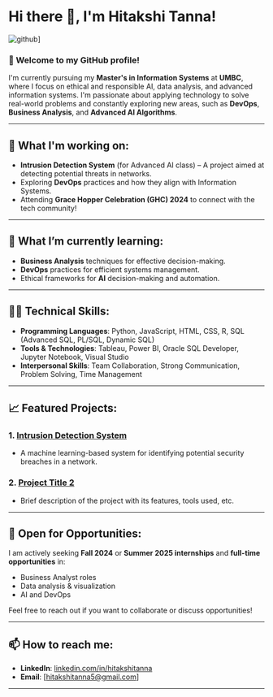 # Hi there 👋, I'm Hitakshi Tanna!
![github](https://img.shields.io/badge/GitHub-000000?style=for-the-badge&logo=GitHub&logoColor=white)]
### 🌟 Welcome to my GitHub profile!

I'm currently pursuing my **Master's in Information Systems** at **UMBC**, where I focus on ethical and responsible AI, data analysis, and advanced information systems. I'm passionate about applying technology to solve real-world problems and constantly exploring new areas, such as **DevOps**, **Business Analysis**, and **Advanced AI Algorithms**.

---

## 🔭 What I'm working on:
- **Intrusion Detection System** (for Advanced AI class) – A project aimed at detecting potential threats in networks.
- Exploring **DevOps** practices and how they align with Information Systems.
- Attending **Grace Hopper Celebration (GHC) 2024** to connect with the tech community!

---

## 🌱 What I’m currently learning:
- **Business Analysis** techniques for effective decision-making.
- **DevOps** practices for efficient systems management.
- Ethical frameworks for **AI** decision-making and automation.

---

## 👩‍💻 Technical Skills:
- **Programming Languages**: Python, JavaScript, HTML, CSS, R, SQL (Advanced SQL, PL/SQL, Dynamic SQL)
- **Tools & Technologies**: Tableau, Power BI, Oracle SQL Developer, Jupyter Notebook, Visual Studio
- **Interpersonal Skills**: Team Collaboration, Strong Communication, Problem Solving, Time Management

---

## 📈 Featured Projects:
### 1. [Intrusion Detection System](https://github.com/hitakshitanna/intrusion-detection-system)
- A machine learning-based system for identifying potential security breaches in a network.

### 2. [Project Title 2](https://github.com/hitakshitanna/project2)
- Brief description of the project with its features, tools used, etc.

---

## 💼 Open for Opportunities:
I am actively seeking **Fall 2024** or **Summer 2025 internships** and **full-time opportunities** in:
- Business Analyst roles
- Data analysis & visualization
- AI and DevOps

Feel free to reach out if you want to collaborate or discuss opportunities!

---

## 📫 How to reach me:
- **LinkedIn**: [linkedin.com/in/hitakshitanna](https://linkedin.com/in/hitakshi-tanna)
- **Email**: [hitakshitanna5@gmail.com]

---

